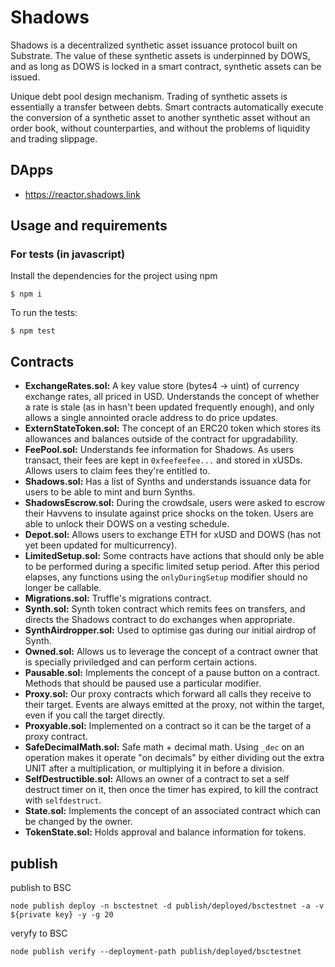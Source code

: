 # Shadows

Shadows is a decentralized synthetic asset issuance protocol built on Substrate. The value of these synthetic assets is underpinned by DOWS, and as long as DOWS is locked in a smart contract, synthetic assets can be issued.

Unique debt pool design mechanism.
Trading of synthetic assets is essentially a transfer between debts. Smart contracts automatically execute the conversion of a synthetic asset to another synthetic asset without an order book, without counterparties, and without the problems of liquidity and trading slippage.

## DApps

* https://reactor.shadows.link

## Usage and requirements

### For tests (in javascript)

Install the dependencies for the project using npm

```
$ npm i
```

To run the tests:

```
$ npm test
```

## Contracts

- **ExchangeRates.sol:** A key value store (bytes4 -> uint) of currency exchange rates, all priced in USD. Understands the concept of whether a rate is stale (as in hasn't been updated frequently enough), and only allows a single annointed oracle address to do price updates.
- **ExternStateToken.sol:** The concept of an ERC20 token which stores its allowances and balances outside of the contract for upgradability.
- **FeePool.sol:** Understands fee information for Shadows. As users transact, their fees are kept in `0xfeefeefee...` and stored in xUSDs. Allows users to claim fees they're entitled to.
- **Shadows.sol:** Has a list of Synths and understands issuance data for users to be able to mint and burn Synths.
- **ShadowsEscrow.sol:** During the crowdsale, users were asked to escrow their Havvens to insulate against price shocks on the token. Users are able to unlock their DOWS on a vesting schedule.
- **Depot.sol:** Allows users to exchange ETH for xUSD and DOWS (has not yet been updated for multicurrency).
- **LimitedSetup.sol:** Some contracts have actions that should only be able to be performed during a specific limited setup period. After this period elapses, any functions using the `onlyDuringSetup` modifier should no longer be callable.
- **Migrations.sol:** Truffle's migrations contract.
- **Synth.sol:** Synth token contract which remits fees on transfers, and directs the Shadows contract to do exchanges when appropriate.
- **SynthAirdropper.sol:** Used to optimise gas during our initial airdrop of Synth.
- **Owned.sol:** Allows us to leverage the concept of a contract owner that is specially priviledged and can perform certain actions.
- **Pausable.sol:** Implements the concept of a pause button on a contract. Methods that should be paused use a particular modifier.
- **Proxy.sol:** Our proxy contracts which forward all calls they receive to their target. Events are always emitted at the proxy, not within the target, even if you call the target directly.
- **Proxyable.sol:** Implemented on a contract so it can be the target of a proxy contract.
- **SafeDecimalMath.sol:** Safe math + decimal math. Using `_dec` on an operation makes it operate "on decimals" by either dividing out the extra UNIT after a multiplication, or multiplying it in before a division.
- **SelfDestructible.sol:** Allows an owner of a contract to set a self destruct timer on it, then once the timer has expired, to kill the contract with `selfdestruct`.
- **State.sol:** Implements the concept of an associated contract which can be changed by the owner.
- **TokenState.sol:** Holds approval and balance information for tokens.

## publish
publish to BSC
```
node publish deploy -n bsctestnet -d publish/deployed/bsctestnet -a -v ${private key} -y -g 20
```

veryfy to BSC
```
node publish verify --deployment-path publish/deployed/bsctestnet
```